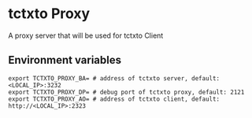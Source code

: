 # tctxto Proxy

A proxy server that will be used for tctxto Client


## Environment variables

```
export TCTXTO_PROXY_BA= # address of tctxto server, default: <LOCAL_IP>:3232
export TCTXTO_PROXY_DP= # debug port of tctxto proxy, default: 2121
export TCTXTO_PROXY_AO= # address of tctxto client, default: http://<LOCAL_IP>:2323
```